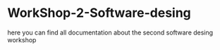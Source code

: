 # WorkShop-2-Software-desing
here you can find all documentation about the second software desing workshop
